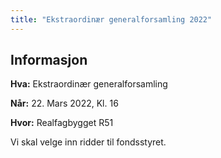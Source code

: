 ```yaml
---
title: "Ekstraordinær generalforsamling 2022"
---
```


## Informasjon

**Hva:** Ekstraordinær generalforsamling

**Når:** 22. Mars 2022, Kl. 16  

**Hvor:** Realfagbygget R51

Vi skal velge inn ridder til fondsstyret.